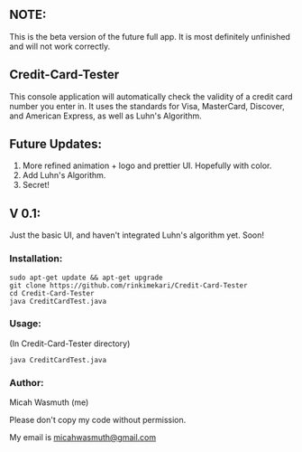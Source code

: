 ## NOTE:
This is the beta version of the future full app. It is most definitely unfinished and will not work correctly.

## Credit-Card-Tester
This console application will automatically check the validity of a credit card number you enter in. It uses the standards for Visa, MasterCard, Discover, and American Express, as well as Luhn's Algorithm.

## Future Updates:
1. More refined animation + logo and prettier UI. Hopefully with color.
2. Add Luhn's Algorithm.
3. Secret!

## V 0.1:
Just the basic UI, and haven't integrated Luhn's algorithm yet. Soon!

### Installation:
```
sudo apt-get update && apt-get upgrade
git clone https://github.com/rinkimekari/Credit-Card-Tester
cd Credit-Card-Tester
java CreditCardTest.java
```
### Usage:
(In Credit-Card-Tester directory)
```
java CreditCardTest.java
```
### Author:
Micah Wasmuth (me)

Please don't copy my code without permission.

My email is micahwasmuth@gmail.com
